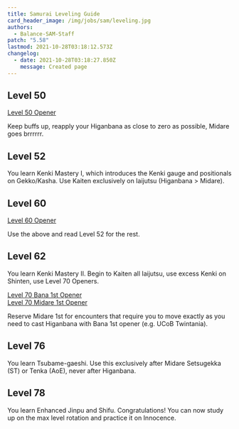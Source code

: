 ```yaml
---
title: Samurai Leveling Guide
card_header_image: /img/jobs/sam/leveling.jpg
authors:
  - Balance-SAM-Staff
patch: "5.58"
lastmod: 2021-10-28T03:18:12.573Z
changelog:
  - date: 2021-10-28T03:18:27.850Z
    message: Created page
---
```

## Level 50
[Level 50 Opener](http://ffxivrotations.com/1ndy)

Keep buffs up, reapply your Higanbana as close to zero as possible, Midare goes brrrrrr. 

## Level 52

You learn Kenki Mastery I, which introduces the Kenki gauge and positionals on Gekko/Kasha. Use Kaiten exclusively on Iaijutsu (Higanbana > Midare).

## Level 60

[Level 60 Opener](http://ffxivrotations.com/2rqm)

Use the above and read Level 52 for the rest.

## Level 62

You learn Kenki Mastery II. Begin to Kaiten all Iaijutsu, use excess Kenki on Shinten, use Level 70 Openers. 

[Level 70 Bana 1st Opener](http://ffxivrotations.com/2r8w)  
[Level 70 Midare 1st Opener](http://ffxivrotations.com/2r8x)

Reserve Midare 1st for encounters that require you to move exactly as you need to cast Higanbana with Bana 1st opener (e.g. UCoB Twintania).

## Level 76

You learn Tsubame-gaeshi. Use this exclusively after Midare Setsugekka (ST) or Tenka (AoE), never after Higanbana.

## Level 78

You learn Enhanced Jinpu and Shifu. Congratulations! You can now study up on the max level rotation and practice it on Innocence.